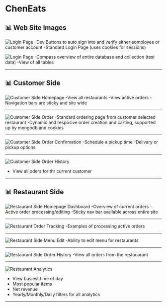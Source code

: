 # ChenEats

## 📊 Web Site Images


![Login Page](images/SignIn.jpg)
-Dev Buttons to auto sign into and verify either eomployee or customer account
-Standard Login Page (uses cookies for sessions)

![Login Page](images/mongodbCollection.jpg)
-Compass overview of entire database and collection (test data)
-View of all tables

---


## 📊 Customer Side 

![Customer Side Homepage](images/CustomerHome.jpg)
-View all restaurants
-View active orders
-Navigation bars are sticky and site wide

---


![Customer Side Order](images/StoreMenuOrder.jpg)
-Standard ordering page from customer selected restaurant
-Dynamic and resposive order creation and carting, supported up by mongodb and cookies

---


![Customer Side Order Confirmation](images/CustOrderConfirmation.jpg)
-Schedule a pickup time
-Delivary or pickup options

---


![Customer Side Order History](images/CustOrderHistory.jpg)
- View all oders for thr current customer

---

## 📊 Restaurant Side

![Restaurant Side Homepage Dashboard](images/RestaurantsHome.jpg)
-Overview of current orders
-Active order processing/editing
-Sticky nav bar available across entire site

---


![Restaurant Order Tracking](images/ResponsiveOrderTracking.jpg)
-Examples of processing active orders

---



![Restaurant Side Menu Edit](images/EditMenuPage.jpg)
-Ability to edit menu for restaurants 

---


![Restaurant Side Order History](images/RestaurantOrderHistory.jpg)
-View all orders from the restauarant

---


![Restaurant Analytics](images/AnalyticsPage.jpg)
- View busiest time of day
- Most popular items
- Net revenue
- Yearly/Monthly/Daily filters for all analytics
---

